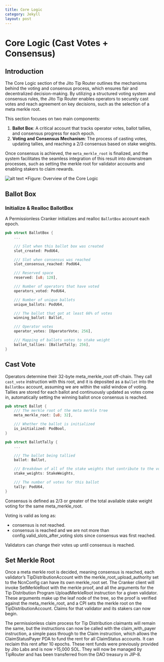 ```yaml
---
title: Core Logic
category: Jekyll
layout: post
---
```


# Core Logic (Cast Votes + Consensus)

## Introduction

The Core Logic section of the Jito Tip Router outlines the mechanisms behind the voting and consensus process, which ensures fair and decentralized decision-making.
By utilizing a structured voting system and consensus rules, the Jito Tip Router enables operators to securely cast votes and reach agreement on key decisions, such as the selection of a meta merkle root.

This section focuses on two main components:

1. **Ballot Box**: A critical account that tracks operator votes, ballot tallies, and consensus progress for each epoch.
2. **Voting and Consensus Mechanism**: The process of casting votes, updating tallies, and reaching a 2/3 consensus based on stake weights.

Once consensus is achieved, the `meta_merkle_root` is finalized, and the system facilitates the seamless integration of this result into downstream processes, such as setting the merkle root for validator accounts and enabling stakers to claim rewards.

![alt text](/assets/images/core_logic.png)
*Figure: Overview of the Core Logic


## Ballot Box

### Initialize & Realloc BallotBox

A Permissionless Cranker initializes and realloc `BallotBox` account each epoch.

```rust
pub struct BallotBox {
    ...

    /// Slot when this ballot box was created
    slot_created: PodU64,

    /// Slot when consensus was reached
    slot_consensus_reached: PodU64,

    /// Reserved space
    reserved: [u8; 128],

    /// Number of operators that have voted
    operators_voted: PodU64,

    /// Number of unique ballots
    unique_ballots: PodU64,

    /// The ballot that got at least 66% of votes
    winning_ballot: Ballot,

    /// Operator votes
    operator_votes: [OperatorVote; 256],

    /// Mapping of ballots votes to stake weight
    ballot_tallies: [BallotTally; 256],
}
```

## Cast Vote

Operators determine their 32-byte meta_merkle_root off-chain.
They call `cast_vote` instruction with this root, and it is deposited as a `Ballot` into the `BallotBox` account, assuming we are within the valid window of voting.
Tallies are stored for each ballot and continuously updated as votes come in, automatically setting the winning ballot once consensus is reached.

```rust
pub struct Ballot {
    /// The merkle root of the meta merkle tree
    meta_merkle_root: [u8; 32],

    /// Whether the ballot is initialized
    is_initialized: PodBool,
}

pub struct BallotTally {
    ...

    /// The ballot being tallied
    ballot: Ballot,

    /// Breakdown of all of the stake weights that contribute to the vote
    stake_weights: StakeWeights,

    /// The number of votes for this ballot
    tally: PodU64,
}
```

Consensus is defined as 2/3 or greater of the total available stake weight voting for the same meta_merkle_root.

Voting is valid as long as: 
- consensus is not reached.
- consensus is reached and we are not more than config.valid_slots_after_voting slots since consensus was first reached.

Validators can change their votes up until consensus is reached.

## Set Merkle Root

Once a meta merkle root is decided, meaning consensus is reached, each validator’s TipDistributionAccount with the merkle_root_upload_authority set to the NcnConfig can have its own merkle_root set.
The Cranker client will invoke SetMerkleRoot with the merkle proof, and all the arguments for the Tip Distribution Program UploadMerkleRoot instruction for a given validator.
These arguments make up the leaf node of the tree, so the proof is verified against the meta_merkle_root, and a CPI sets the merkle root on the TipDistributionAccount.
Claims for that validator and its stakers can now begin.

The permissionless claim process for Tip Distribution claimants will remain the same, but the instructions can now be called with the claim_with_payer instruction, a simple pass through to the Claim instruction, which allows the ClaimStatusPayer PDA to fund the rent for all ClaimStatus accounts.
It can reclaim this rent after 10 epochs. These rent funds were previously provided by Jito Labs and is now >15,000 SOL. They will now be managed by TipRouter and has been transferred from the DAO treasury in JIP-8.

